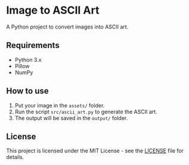 # Image to ASCII Art

A Python project to convert images into ASCII art.

## Requirements

- Python 3.x
- Pillow
- NumPy

## How to use

1. Put your image in the `assets/` folder.
2. Run the script `src/ascii_art.py` to generate the ASCII art.
3. The output will be saved in the `output/` folder.

## License

This project is licensed under the MIT License - see the [LICENSE](LICENSE) file for details.
